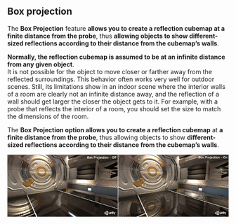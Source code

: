 ## Box projection

The **Box Projection** feature **allows you to create a reflection cubemap at a finite distance from the probe**, thus **allowing objects to show different-sized reflections according to their distance from the cubemap’s walls**.

**Normally, the reflection cubemap is assumed to be at an infinite distance from any given object**. \
It is not possible for the object to move closer or farther away from the reflected surroundings. This behavior often works very well for outdoor scenes. Still, its limitations show in an indoor scene where the interior walls of a room are clearly not an infinite distance away, and the reflection of a wall should get larger the closer the object gets to it. 
For example, with a probe that reflects the interior of a room, you should set the size to match the dimensions of the room.

The **Box Projection option allows you to create a reflection cubemap** at **a finite distance from the probe**, thus allowing objects to show **different-sized reflections according to their distance from the cubemap’s walls**.

![](../img/GraphicsSettings_BoxProjection.jpg)


